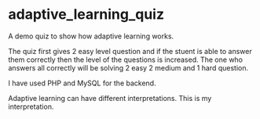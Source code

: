 # adaptive_learning_quiz
A demo quiz to show how adaptive learning works. 

The quiz first gives 2 easy level question and if the stuent is able to answer them correctly then the level of the questions is increased.
The one who answers all correctly will be solving 2 easy 2 medium and 1 hard question.

I have used PHP and MySQL for the backend.

Adaptive learning can have different interpretations. This is my interpretation.
